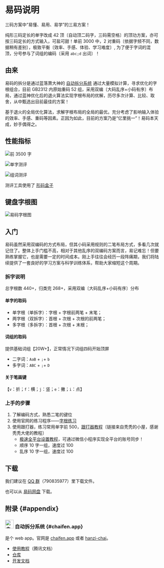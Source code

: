 <script setup>

</script>

# 易码说明

三码方案中“易懂、易用、易学”的三易方案！

纯形三码定长的单字改成 42 顶〔自动顶二码字，三码需空格〕的顶功方案，亦可按三码定长的方式输入，可盐可甜！单前 3000 中，2 对重码〔依据字频不同，数据稍有差别〕，极致平衡〔效率、手感、体验、学习难度〕,
为了便于字词的混顶，分号参与了词组的编码〔采用 `abc;d` 出词〕！

## 由来
易码的拆分是通过蓝落萧大神的 [自动拆分系统](https://chaifen.app) 通过大量模拟计算，寻求优化的字根组合，目前 GB2312 内原始重码 52
组，采用双编〔大码乱序+小码有序〕布局，通过蓝神优化后的退火算法实现字根布局的优解，历尽多次计算、比较、取舍，从中甄选出目前最佳的方案！

基于退火的全局优化算法，求解字根布局的全局的最优。充分考虑了影响输入体验的效率、手感、重码等因素。正因为如此，目前的方案乃是“亿里挑一”！易码本天成，妙手偶得之。

## 性能指标

![前 3500 字](/easy-code/common_len.webp)

![单字测评](/easy-code/eval_zi.webp)

![组词测评](/easy-code/eval_ci.webp)

测评工具使用了 [形码盒子](https://yb6b.github.io)

## 键盘字根图
![易码字根图](/easy-code/kbd.webp)

## 入门
易码虽然采用双编码的方式布局，但其小码采用规则的二笔布局方式，多看几次就记住了。整体上手门槛不高，相对于其他乱序的双编码方案而言，易记难忘！但要熟练掌握它，也是需要一定的时间成本。刚上手往往会经历一段阵痛期，我们将陆续提供了一套良好的学习方案与科学训练体系，帮助大家缩短这个周期。

### 拆字说明

总字根数 440+，归类完 268+，采用双编〔大码乱序+小码有序〕分布

#### 单字的取码
- 单字根（单拆字）：字根 + 字根前两笔 + 末笔；
- 两字根（双拆字）：首根 + 次根 + 次根的前两笔；
- 多字根（多拆字）：首根 + 次根 + 末根；

#### 词组的取码
提供基础词组【20W+】，正常情况下词组四码开始顶屏
- 二字词：`AaB` + `;`+ `b`
- 多字词：`ABC` + `;`+ `D`

#### 关于笔画键
【`v`：折；`f`：横；`j`：竖；`e`：撇；`i`：点】

### 上手的步骤
1. 了解编码方式，熟悉二笔的键位
2. 使用官网的练习程序——[字根练习](/easy-code/gen)
3. 使用跟打器，练习常用单字前 500，[跟打器教程](https://publish.obsidian.md/csj-obsidian/1+-+Archives/Input+Method/%E8%B7%9F%E6%89%93%E5%99%A8)〔链接来自秃秃的小屋，感谢秃秃大佬的教程〕
    - [极速全平台设置教程](https://www.remnote.com/a/65f00aab3e7a848770ea425e)，可通过微信小程序实现全平台的账号同步！
    - 顺序 10 字一组，速度过 100
    - 乱序 10 字一组，速度过 100

## 下载
我们建议在 [ QQ 群](https://jq.qq.com/?_wv=1027&k=5V71KdOJ)（790835977）里下载文件。

也可以从 [易码网盘](http://yima.ysepan.com/) 下载。

## 附录 {#appendix}

### <img src="https://chaifen.app/icon.webp" alt="自动拆分系统图标" width="28" style="display:inline" /> 自动拆分系统 {#chaifen.app}

是个 web app。官网是 [chaifen.app](https://chaifen.app) 或者 [hanzi-chai](https://hanzi-chai.github.io)。

- [使用教程](https://docs.qq.com/doc/DZXZ2bXhISmh3dk1E)（腾讯文档）
- [仓库](https://github.com/hanzi-chai/hanzi-chai.github.io)
- [开发文档](https://docs.chaifen.app/)
